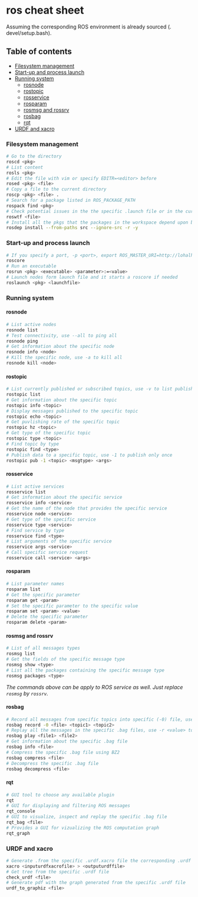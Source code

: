# ros cheat sheet
Assuming the corresponding ROS environment is already sourced (. devel/setup.bash).

## Table of contents
* [Filesystem management](#Filesystem-management)
* [Start-up and process launch](#Start---up-and-procees-launch)
* [Running system](#Running-system)
  * [rosnode](#rosnode)
  * [rostopic](#rostopic)
  * [rosservice](#rosservice)
  * [rosparam](#rosparam)
  * [rosmsg and rossrv](#rosmsg-and-rossrv)
  * [rosbag](#rosbag)
  * [rqt](#rqt)
* [URDF and xacro](#URDF-and-xacro)

### Filesystem management
```sh
# Go to the directory
roscd <pkg>
# List content
rosls <pkg>
# Edit the file with vim or specify EDITR=<editor> before
rosed <pkg> <file>
# Copy a file to the current directory
roscp <pkg> <file> .
# Search for a package listed in ROS_PACKAGE_PATH
rospack find <pkg>
# Check potential issues in the the specific .launch file or in the current pkg if no file is specified
roswtf <file>
# Install all the pkgs that the packages in the workspace depend upon but are missing in the PC
rosdep install --from-paths src --ignore-src -r -y
```

### Start-up and process launch
```sh
# If you specify a port, -p <port>, export ROS_MASTER_URI=http://lohalhost:<port>
roscore
# Run an executable
rosrun <pkg> <executable> <parameter>:=<value>
# Launch nodes form launch file and it starts a roscore if needed
roslaunch <pkg> <launchfile>
```

### Running system
#### rosnode
```sh
# List active nodes
rosnode list
# Test connectivity, use --all to ping all
rosnode ping
# Get information about the specific node
rosnode info <node>
# Kill the specific node, use -a to kill all
rosnode kill <node>
```

#### rostopic
```sh
# List currently published or subscribed topics, use -v to list publishers and subscribers as well
rostopic list
# Get information about the specific topic
rostopic info <topic>
# Display messages published to the specific topic
rostopic echo <topic>
# Get puvlishing rate of the specific topic
rostopic hz <topic>
# Get type of the specific topic
rostopic type <topic>
# Find topic by type
rostopic find <type>
# Publish data to a specific topic, use -1 to publish only once
rostopic pub -1 <topic> <msgtype> <args>
```

#### rosservice
```sh
# List active services
rosservice list
# Get information about the specific service
rosservice info <service>
# Get the name of the node that provides the specific service
rosservice node <service>
# Get type of the specific service
rosservice type <service>
# Find service by type
rosservice find <type>
# List arguments of the specific service
rosservice args <service>
# Call specific service request
rosservice call <service> <args>
```

#### rosparam
```sh
# List parameter names
rosparam list
# Get the specific parameter
rosparam get <param>
# Set the specific parameter to the specific value
rosparam set <param> <value>
# Delete the specific parameter
rosparam delete <param>
```

#### rosmsg and rossrv
```sh
# List of all messages types
rosmsg list
# Get the fields of the specific message type
rosmsg show <type>
# List all the packages containing the specific message type
rosmsg packages <type>
```
_The commands above can be apply to ROS service as well. Just replace `rosmsg` by `rossrv`._

#### rosbag
```sh
# Record all messages from specific topics into specific (-0) file, use -l <val> to set a maximum messages to be recorded from each topics
rosbag record -0 <file> <topic1> <topic2>
# Replay all the messages in the specific .bag files, use -r <value> to change the rate
rosbag play <file1> <file2>
# Get information about the specific .bag file
rosbag info <file>
# Compress the specific .bag file using BZ2
rosbag compress <file>
# Decompress the specific .bag file
rosbag decompress <file>
```

#### rqt
```sh
# GUI tool to choose any available plugin
rqt
# GUI for displaying and filtering ROS messages
rqt_console
# GUI to visualize, inspect and replay the specific .bag file
rqt_bag <file>
# Provides a GUI for vizualizing the ROS computation graph
rqt_graph

```

### URDF and xacro
```sh
# Generate .from the specific .urdf.xacro file the corresponding .urdf file
xacro <inputurdfxacrofile> > <outputurdffile>
# Get tree from the specific .urdf file
check_urdf <file>
# Generate pdf with the graph generated from the specific .urdf file
urdf_to_graphiz <file>
```
